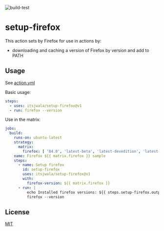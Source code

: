![build-test](https://github.com/itsjwala/setup-firefox/workflows/build-test/badge.svg)

# setup-firefox

This action sets by Firefox for use in actions by:

- downloading and caching a version of Firefox by version and add to PATH

## Usage

See [action.yml](action.yml)

Basic usage:

```yaml
steps:
  - uses: itsjwala/setup-firefox@v1
  - run: firefox --version
```

Use in the matrix:
```yaml
jobs:
  build:
    runs-on: ubuntu-latest
    strategy:
      matrix:
        firefox: [ '84.0', 'latest-beta', 'latest-devedition', 'latest-nightly', 'latest-esr', 'latest' ]
    name: Firefox ${{ matrix.firefox }} sample
    steps:
      - name: Setup firefox
        id: setup-firefox
        uses: itsjwala/setup-firefox@v1
        with:
          firefox-version: ${{ matrix.firefox }}
      - run: |
          echo Installed firefox versions: ${{ steps.setup-firefox.outputs.firefox-version }}
          firefox --version
```

## License

[MIT](LICENSE)
